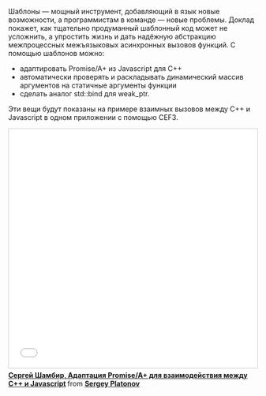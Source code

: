 Шаблоны &mdash; мощный инструмент, добавляющий в язык новые возможности, а программистам в команде &mdash; новые проблемы. Доклад покажет, как тщательно продуманный шаблонный код может не усложнить, а упростить жизнь и дать надёжную абстракцию межпроцессных межъязыковых асинхронных вызовов функций. С помощью шаблонов можно:
- адаптировать Promise/A+ из Javascript для C++
- автоматически проверять и раскладывать динамический массив аргументов на статичные аргументы функции
- сделать аналог std::bind для weak_ptr.

Эти вещи будут показаны на примере взаимных вызовов между C++ и Javascript в одном приложении с помощью CEF3.

<iframe src="//www.slideshare.net/slideshow/embed_code/key/LWakF0UR53sZwE" width="595" height="485" frameborder="0" marginwidth="0" marginheight="0" scrolling="no" style="border:1px solid #CCC; border-width:1px; margin-bottom:5px; max-width: 100%;" allowfullscreen> </iframe> <div style="margin-bottom:5px"> <strong> <a href="//www.slideshare.net/SergeyPlatonov/promisea-c-javascript" title="Сергей Шамбир, Адаптация Promise/A+ для взаимодействия между C++ и Javascript" target="_blank">Сергей Шамбир, Адаптация Promise/A+ для взаимодействия между C++ и Javascript</a> </strong> from <strong><a target="_blank" href="//www.slideshare.net/SergeyPlatonov">Sergey Platonov</a></strong> </div>
